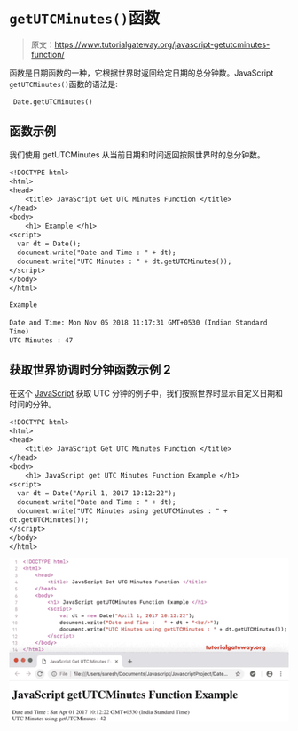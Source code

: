 # `getUTCMinutes()`函数

> 原文：<https://www.tutorialgateway.org/javascript-getutcminutes-function/>

函数是日期函数的一种，它根据世界时返回给定日期的总分钟数。JavaScript `getUTCMinutes()`函数的语法是:

```
 Date.getUTCMinutes()
```

## 函数示例

我们使用 getUTCMinutes 从当前日期和时间返回按照世界时的总分钟数。

```
<!DOCTYPE html>
<html>
<head>
    <title> JavaScript Get UTC Minutes Function </title>
</head>
<body>
    <h1> Example </h1>
<script>
  var dt = Date();  
  document.write("Date and Time : " + dt);
  document.write("UTC Minutes : " + dt.getUTCMinutes());
</script>
</body>
</html>
```

```
Example

Date and Time: Mon Nov 05 2018 11:17:31 GMT+0530 (Indian Standard Time)
UTC Minutes : 47
```

## 获取世界协调时分钟函数示例 2

在这个 [JavaScript](https://www.tutorialgateway.org/javascript/) 获取 UTC 分钟的例子中，我们按照世界时显示自定义日期和时间的分钟。

```
<!DOCTYPE html>
<html>
<head>
    <title> JavaScript Get UTC Minutes Function </title>
</head>
<body>
    <h1> JavaScript get UTC Minutes Function Example </h1>
<script>
  var dt = Date("April 1, 2017 10:12:22");
  document.write("Date and Time : " + dt);
  document.write("UTC Minutes using getUTCMinutes : " + dt.getUTCMinutes());
</script>
</body>
</html>
```

![JavaScript getUTCMinutes Function 2](img/bfe527be1ee61b13b70ebcba4c6aa7c2.png)